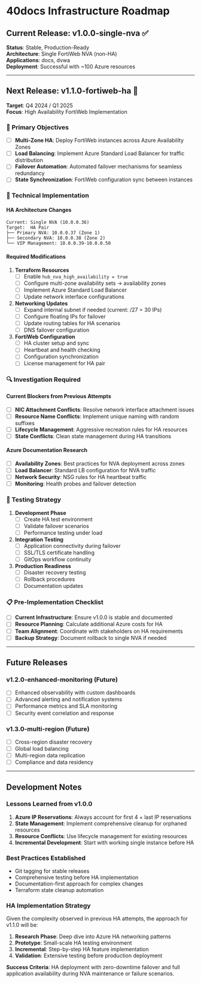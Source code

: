 # 40docs Infrastructure Roadmap

## Current Release: v1.0.0-single-nva ✅

**Status**: Stable, Production-Ready  
**Architecture**: Single FortiWeb NVA (non-HA)  
**Applications**: docs, dvwa  
**Deployment**: Successful with ~100 Azure resources  

---

## Next Release: v1.1.0-fortiweb-ha 🚧

**Target**: Q4 2024 / Q1 2025  
**Focus**: High Availability FortiWeb Implementation  

### 🎯 Primary Objectives
- [ ] **Multi-Zone HA**: Deploy FortiWeb instances across Azure Availability Zones
- [ ] **Load Balancing**: Implement Azure Standard Load Balancer for traffic distribution
- [ ] **Failover Automation**: Automated failover mechanisms for seamless redundancy
- [ ] **State Synchronization**: FortiWeb configuration sync between instances

### 🔧 Technical Implementation

#### HA Architecture Changes
```
Current: Single NVA (10.0.0.36)
Target:  HA Pair
├── Primary NVA: 10.0.0.37 (Zone 1)
├── Secondary NVA: 10.0.0.38 (Zone 2) 
└── VIP Management: 10.0.0.39-10.0.0.50
```

#### Required Modifications
1. **Terraform Resources**
   - [ ] Enable `hub_nva_high_availability = true`
   - [ ] Configure multi-zone availability sets → availability zones
   - [ ] Implement Azure Standard Load Balancer
   - [ ] Update network interface configurations

2. **Networking Updates**
   - [ ] Expand internal subnet if needed (current: /27 = 30 IPs)
   - [ ] Configure floating IPs for failover
   - [ ] Update routing tables for HA scenarios
   - [ ] DNS failover configuration

3. **FortiWeb Configuration**
   - [ ] HA cluster setup and sync
   - [ ] Heartbeat and health checking
   - [ ] Configuration synchronization
   - [ ] License management for HA pair

### 🔍 Investigation Required

#### Current Blockers from Previous Attempts
- [ ] **NIC Attachment Conflicts**: Resolve network interface attachment issues
- [ ] **Resource Name Conflicts**: Implement unique naming with random suffixes
- [ ] **Lifecycle Management**: Aggressive recreation rules for HA resources
- [ ] **State Conflicts**: Clean state management during HA transitions

#### Azure Documentation Research
- [ ] **Availability Zones**: Best practices for NVA deployment across zones
- [ ] **Load Balancer**: Standard LB configuration for NVA traffic
- [ ] **Network Security**: NSG rules for HA heartbeat traffic
- [ ] **Monitoring**: Health probes and failover detection

### 🧪 Testing Strategy
1. **Development Phase**
   - [ ] Create HA test environment
   - [ ] Validate failover scenarios
   - [ ] Performance testing under load
   
2. **Integration Testing**
   - [ ] Application connectivity during failover
   - [ ] SSL/TLS certificate handling
   - [ ] GitOps workflow continuity

3. **Production Readiness**
   - [ ] Disaster recovery testing
   - [ ] Rollback procedures
   - [ ] Documentation updates

### 📋 Pre-Implementation Checklist
- [ ] **Current Infrastructure**: Ensure v1.0.0 is stable and documented
- [ ] **Resource Planning**: Calculate additional Azure costs for HA
- [ ] **Team Alignment**: Coordinate with stakeholders on HA requirements
- [ ] **Backup Strategy**: Document rollback to single NVA if needed

---

## Future Releases

### v1.2.0-enhanced-monitoring (Future)
- [ ] Enhanced observability with custom dashboards
- [ ] Advanced alerting and notification systems  
- [ ] Performance metrics and SLA monitoring
- [ ] Security event correlation and response

### v1.3.0-multi-region (Future)
- [ ] Cross-region disaster recovery
- [ ] Global load balancing
- [ ] Multi-region data replication
- [ ] Compliance and data residency

---

## Development Notes

### Lessons Learned from v1.0.0
1. **Azure IP Reservations**: Always account for first 4 + last IP reservations
2. **State Management**: Implement comprehensive cleanup for orphaned resources
3. **Resource Conflicts**: Use lifecycle management for existing resources
4. **Incremental Development**: Start with working single instance before HA

### Best Practices Established
- Git tagging for stable releases
- Comprehensive testing before HA implementation
- Documentation-first approach for complex changes
- Terraform state cleanup automation

### HA Implementation Strategy
Given the complexity observed in previous HA attempts, the approach for v1.1.0 will be:
1. **Research Phase**: Deep dive into Azure HA networking patterns
2. **Prototype**: Small-scale HA testing environment  
3. **Incremental**: Step-by-step HA feature implementation
4. **Validation**: Extensive testing before production deployment

**Success Criteria**: HA deployment with zero-downtime failover and full application availability during NVA maintenance or failure scenarios.